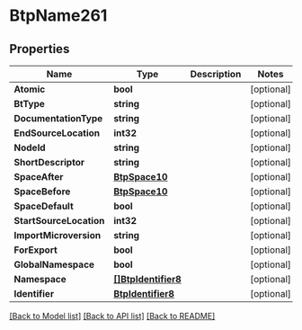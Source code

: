 # BtpName261

## Properties

Name | Type | Description | Notes
------------ | ------------- | ------------- | -------------
**Atomic** | **bool** |  | [optional] 
**BtType** | **string** |  | [optional] 
**DocumentationType** | **string** |  | [optional] 
**EndSourceLocation** | **int32** |  | [optional] 
**NodeId** | **string** |  | [optional] 
**ShortDescriptor** | **string** |  | [optional] 
**SpaceAfter** | [**BtpSpace10**](BTPSpace-10.md) |  | [optional] 
**SpaceBefore** | [**BtpSpace10**](BTPSpace-10.md) |  | [optional] 
**SpaceDefault** | **bool** |  | [optional] 
**StartSourceLocation** | **int32** |  | [optional] 
**ImportMicroversion** | **string** |  | [optional] 
**ForExport** | **bool** |  | [optional] 
**GlobalNamespace** | **bool** |  | [optional] 
**Namespace** | [**[]BtpIdentifier8**](BTPIdentifier-8.md) |  | [optional] 
**Identifier** | [**BtpIdentifier8**](BTPIdentifier-8.md) |  | [optional] 

[[Back to Model list]](../README.md#documentation-for-models) [[Back to API list]](../README.md#documentation-for-api-endpoints) [[Back to README]](../README.md)


